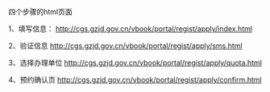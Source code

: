 
四个步骤的html页面


1、填写信息：
http://cgs.gzjd.gov.cn/vbook/portal/regist/apply/index.html


2、验证信息
http://cgs.gzjd.gov.cn/vbook/portal/regist/apply/sms.html


3、选择办理单位
http://cgs.gzjd.gov.cn/vbook/portal/regist/apply/quota.html


4、预约确认页
http://cgs.gzjd.gov.cn/vbook/portal/regist/apply/confirm.html
